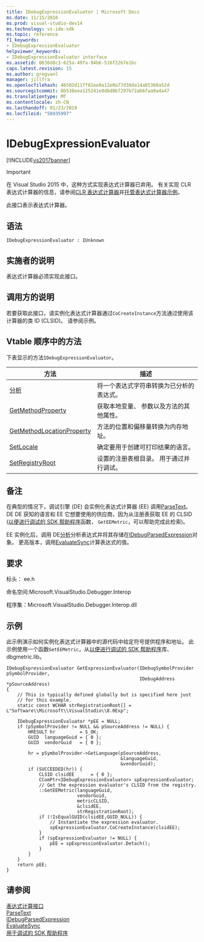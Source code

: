 ```yaml
---
title: IDebugExpressionEvaluator | Microsoft Docs
ms.date: 11/15/2016
ms.prod: visual-studio-dev14
ms.technology: vs-ide-sdk
ms.topic: reference
f1_keywords:
- IDebugExpressionEvaluator
helpviewer_keywords:
- IDebugExpressionEvaluator interface
ms.assetid: 0636d8c3-625a-49fa-94b6-516f22b7e1bc
caps.latest.revision: 15
ms.author: gregvanl
manager: jillfra
ms.openlocfilehash: 46502d11ff82ee8a12e0a77d38da14a85368a52d
ms.sourcegitcommit: 8b538eea125241e9d6d8b7297b72a66faa9a4a47
ms.translationtype: MT
ms.contentlocale: zh-CN
ms.lasthandoff: 01/23/2019
ms.locfileid: "58935997"
---
```

# <a name="idebugexpressionevaluator"></a>IDebugExpressionEvaluator
[!INCLUDE[vs2017banner](../../../includes/vs2017banner.md)]

> [!IMPORTANT]
>  在 Visual Studio 2015 中，这种方式实现表达式计算器已弃用。 有关实现 CLR 表达式计算器的信息，请参阅[CLR 表达式计算器](https://github.com/Microsoft/ConcordExtensibilitySamples/wiki/CLR-Expression-Evaluators)并[托管表达式计算器示例](https://github.com/Microsoft/ConcordExtensibilitySamples/wiki/Managed-Expression-Evaluator-Sample)。  
  
 此接口表示表达式计算器。  
  
## <a name="syntax"></a>语法  
  
```  
IDebugExpressionEvaluator : IUnknown  
```  
  
## <a name="notes-for-implementers"></a>实施者的说明  
 表达式计算器必须实现此接口。  
  
## <a name="notes-for-callers"></a>调用方的说明  
 若要获取此接口，请实例化表达式计算器通过`CoCreateInstance`方法通过使用该计算器的类 ID (CLSID)。 请参阅示例。  
  
## <a name="methods-in-vtable-order"></a>Vtable 顺序中的方法  
 下表显示的方法`IDebugExpressionEvaluator`。  
  
|方法|描述|  
|------------|-----------------|  
|[分析](../../../extensibility/debugger/reference/idebugexpressionevaluator-parse.md)|将一个表达式字符串转换为已分析的表达式。|  
|[GetMethodProperty](../../../extensibility/debugger/reference/idebugexpressionevaluator-getmethodproperty.md)|获取本地变量、 参数以及方法的其他属性。|  
|[GetMethodLocationProperty](../../../extensibility/debugger/reference/idebugexpressionevaluator-getmethodlocationproperty.md)|方法的位置和偏移量转换为内存地址。|  
|[SetLocale](../../../extensibility/debugger/reference/idebugexpressionevaluator-setlocale.md)|确定要用于创建可打印结果的语言。|  
|[SetRegistryRoot](../../../extensibility/debugger/reference/idebugexpressionevaluator-setregistryroot.md)|设置的注册表根目录。 用于通过并行调试。|  
  
## <a name="remarks"></a>备注  
 在典型的情况下，调试引擎 (DE) 会实例化表达式计算器 (EE) 调用[ParseText](../../../extensibility/debugger/reference/idebugexpressioncontext2-parsetext.md)。 DE DE 获知的语言和 EE 它想要使用的供应商，因为从注册表获取 EE 的 CLSID ([以便进行调试的 SDK 帮助程序](../../../extensibility/debugger/reference/sdk-helpers-for-debugging.md)函数， `GetEEMetric`，可以帮助完成此检索)。  
  
 EE 实例化后，调用 DE[分析](../../../extensibility/debugger/reference/idebugexpressionevaluator-parse.md)分析表达式并将其存储在[IDebugParsedExpression](../../../extensibility/debugger/reference/idebugparsedexpression.md)对象。 更高版本，调用[EvaluateSync](../../../extensibility/debugger/reference/idebugparsedexpression-evaluatesync.md)计算表达式的值。  
  
## <a name="requirements"></a>要求  
 标头： ee.h  
  
 命名空间:Microsoft.VisualStudio.Debugger.Interop  
  
 程序集：Microsoft.VisualStudio.Debugger.Interop.dll  
  
## <a name="example"></a>示例  
 此示例演示如何实例化表达式计算器中的源代码中给定符号提供程序和地址。 此示例使用一个函数`GetEEMetric`，从[以便进行调试的 SDK 帮助程序](../../../extensibility/debugger/reference/sdk-helpers-for-debugging.md)库、 dbgmetric.lib。  
  
```cpp#  
IDebugExpressionEvaluator GetExpressionEvaluator(IDebugSymbolProvider pSymbolProvider,  
                                                 IDebugAddress *pSourceAddress)  
{  
    // This is typically defined globally but is specified here just  
    // for this example.  
    static const WCHAR strRegistrationRoot[] = L"Software\\Microsoft\\VisualStudio\\8.0Exp";  
  
    IDebugExpressionEvaluator *pEE = NULL;  
    if (pSymbolProvider != NULL && pSourceAddress != NULL) {  
        HRESULT hr         = S_OK;  
        GUID  languageGuid = { 0 };  
        GUID  vendorGuid   = { 0 };  
  
        hr = pSymbolProvider->GetLanguage(pSourceAddress,  
                                          &languageGuid,  
                                          &vendorGuid);  
        if (SUCCEEDED(hr)) {  
            CLSID clsidEE      = { 0 };  
            CComPtr<IDebugExpressionEvaluator> spExpressionEvaluator;  
            // Get the expression evaluator's CLSID from the registry.  
            ::GetEEMetric(languageGuid,  
                          vendorGuid,  
                          metricCLSID,  
                          &clsidEE,  
                          strRegistrationRoot);  
            if (!IsEqualGUID(clsidEE,GUID_NULL)) {  
                // Instantiate the expression evaluator.  
                spExpressionEvaluator.CoCreateInstance(clsidEE);  
            }  
            if (spExpressionEvaluator != NULL) {  
                pEE = spExpressionEvaluator.Detach();  
            }  
        }  
    }  
    return pEE;  
}  
```  
  
## <a name="see-also"></a>请参阅  
 [表达式计算接口](../../../extensibility/debugger/reference/expression-evaluation-interfaces.md)   
 [ParseText](../../../extensibility/debugger/reference/idebugexpressioncontext2-parsetext.md)   
 [IDebugParsedExpression](../../../extensibility/debugger/reference/idebugparsedexpression.md)   
 [EvaluateSync](../../../extensibility/debugger/reference/idebugparsedexpression-evaluatesync.md)   
 [用于调试的 SDK 帮助程序](../../../extensibility/debugger/reference/sdk-helpers-for-debugging.md)
